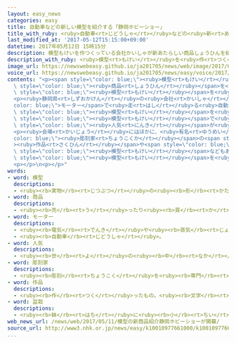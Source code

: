 ```yaml
---
layout: easy_news
categories: easy
title: 自動車などの新しい模型を紹介する「静岡ホビーショー」
title_with_ruby: <ruby>自動車<rt>じどうしゃ</rt></ruby>などの<ruby>新<rt>あたら</rt></ruby>しい<ruby>模型<rt>もけい</rt></ruby>を<ruby>紹介<rt>しょうかい</rt></ruby>する「<ruby>静岡<rt>しずおか</rt></ruby>ホビーショー」
last_modified_at: '2017-05-12T15:15:00+09:00'
datetime: 2017年05月12日 15時15分
description: 模型もけいを作つくっている会社かいしゃが新あたらしい商品しょうひんを紹介しょうかいする「静岡しずおかホビーショー」が１１日にちから静岡市しずおかしで始はじまりました。
description_with_ruby: <ruby>模型<rt>もけい</rt></ruby>を<ruby>作<rt>つく</rt></ruby>っている<ruby>会社<rt>かいしゃ</rt></ruby>が<ruby>新<rt>あたら</rt></ruby>しい<ruby>商品<rt>しょうひん</rt></ruby>を<ruby>紹介<rt>しょうかい</rt></ruby>する「<ruby>静岡<rt>しずおか</rt></ruby>ホビーショー」が１１<ruby>日<rt>にち</rt></ruby>から<ruby>静岡市<rt>しずおかし</rt></ruby>で<ruby>始<rt>はじ</rt></ruby>まりました。
image_url: https://newswebeasy.github.io/ja201705/news/web/image/2017/05/12/k10010977661000.jpg
voice_url: https://newswebeasy.github.io/ja201705/news/easy/voice/2017/05/12/k10010977661000.mp3
contents: "<p><span style=\"color: blue;\"><ruby>模型<rt>もけい</rt></ruby></span>を<ruby>作<rt>つく</rt></ruby>っている<ruby>会社<rt>かいしゃ</rt></ruby>が<ruby>新<rt>あたら</rt></ruby>しい<span\
  \ style=\"color: blue;\"><ruby>商品<rt>しょうひん</rt></ruby></span>を<ruby>紹介<rt>しょうかい</rt></ruby>する「<ruby>静岡<rt>しずおか</rt></ruby>ホビーショー」が１１<ruby>日<rt>にち</rt></ruby>から<ruby>静岡市<rt>しずおかし</rt></ruby>で<ruby>始<rt>はじ</rt></ruby>まりました。<ruby>日本<rt>にっぽん</rt></ruby>の７８の<ruby>会社<rt>かいしゃ</rt></ruby>が、<ruby>自動車<rt>じどうしゃ</rt></ruby>や<ruby>電車<rt>でんしゃ</rt></ruby>などの<span\
  \ style=\"color: blue;\"><ruby>模型<rt>もけい</rt></ruby></span>を<ruby>紹介<rt>しょうかい</rt></ruby>しています。</p>\n\
  <p><ruby>静岡県<rt>しずおかけん</rt></ruby>の<ruby>会社<rt>かいしゃ</rt></ruby>は、<span style=\"\
  color: blue;\">モーター</span>で<ruby>走<rt>はし</rt></ruby>る<ruby>自動車<rt>じどうしゃ</rt></ruby>の<span\
  \ style=\"color: blue;\"><ruby>模型<rt>もけい</rt></ruby></span>を<ruby>今<rt>いま</rt></ruby>までより<ruby>軽<rt>かる</rt></ruby>くして、もっと<ruby>速<rt>はや</rt></ruby>く<ruby>走<rt>はし</rt></ruby>るようにしました。<ruby>会社<rt>かいしゃ</rt></ruby>は、<ruby>昔<rt>むかし</rt></ruby>この<span\
  \ style=\"color: blue;\"><ruby>模型<rt>もけい</rt></ruby></span>で<ruby>遊<rt>あそ</rt></ruby>んだ<ruby>人<rt>ひと</rt></ruby>たちが<ruby>今<rt>いま</rt></ruby>お<ruby>父<rt>とう</rt></ruby>さんになって、また<span\
  \ style=\"color: blue;\"><ruby>人気<rt>にんき</rt></ruby></span>が<ruby>出<rt>で</rt></ruby>ていると<ruby>言<rt>い</rt></ruby>っています。</p>\n\
  <p><ruby>会場<rt>かいじょう</rt></ruby>にはほかに、<ruby>有名<rt>ゆうめい</rt></ruby>な<span style=\"\
  color: blue;\"><ruby>彫刻家<rt>ちょうこくか</rt></ruby></span>の<span style=\"color: blue;\"\
  ><ruby>作品<rt>さくひん</rt></ruby></span>や<span style=\"color: blue;\"><ruby>盆栽<rt>ぼんさい</rt></ruby></span>の<span\
  \ style=\"color: blue;\"><ruby>模型<rt>もけい</rt></ruby></span>などもあります。<ruby>来<rt>き</rt></ruby>た<ruby>人<rt>ひと</rt></ruby>たちは、<span\
  \ style=\"color: blue;\"><ruby>模型<rt>もけい</rt></ruby></span>を<ruby>近<rt>ちか</rt></ruby>くで<ruby>見<rt>み</rt></ruby>て<ruby>細<rt>こま</rt></ruby>かい<ruby>所<rt>ところ</rt></ruby>をチェックしていました。「<ruby>静岡<rt>しずおか</rt></ruby>ホビーショー」は<ruby>１４日<rt>じゅうよっか</rt></ruby>までです。</p>\n\
  <p></p>\n<p></p>"
words:
- word: 模型
  descriptions:
  - <ruby><rb>実物</rb><rt>じつぶつ</rt></ruby>の<ruby><rb>形</rb><rt>かたち</rt></ruby>や<ruby><rb>仕組</rb><rt>しく</rt></ruby>みに<ruby><rb>似</rb><rt>に</rt></ruby>せて<ruby><rb>作</rb><rt>つく</rt></ruby>ったもの。ひながた。
- word: 商品
  descriptions:
  - <ruby><rb>売</rb><rt>う</rt></ruby>ったり<ruby><rb>買</rb><rt>か</rt></ruby>ったりするための<ruby><rb>品物</rb><rt>しなもの</rt></ruby>。
- word: モーター
  descriptions:
  - <ruby><rb>電気</rb><rt>でんき</rt></ruby>や<ruby><rb>蒸気</rb><rt>じょうき</rt></ruby>・ガソリンなどで、<ruby><rb>物</rb><rt>もの</rt></ruby>を<ruby><rb>動</rb><rt>うご</rt></ruby>かす<ruby><rb>力</rb><rt>ちから</rt></ruby>を<ruby><rb>起</rb><rt>お</rt></ruby>こす<ruby><rb>機械</rb><rt>きかい</rt></ruby>。<ruby><rb>電動機</rb><rt>でんどうき</rt></ruby>。<ruby><rb>発動機</rb><rt>はつどうき</rt></ruby>。
  - <ruby><rb>自動車</rb><rt>じどうしゃ</rt></ruby>。
- word: 人気
  descriptions:
  - <ruby><rb>世</rb><rt>よ</rt></ruby>の<ruby><rb>中</rb><rt>なか</rt></ruby>の<ruby><rb>人</rb><rt>ひと</rt></ruby>たちのよい<ruby><rb>評判</rb><rt>ひょうばん</rt></ruby>。
- word: 彫刻家
  descriptions:
  - <ruby><rb>彫刻</rb><rt>ちょうこく</rt></ruby>を<ruby><rb>専門</rb><rt>せんもん</rt></ruby>にする<ruby><rb>芸術家</rb><rt>げいじゅつか</rt></ruby>。
- word: 作品
  descriptions:
  - <ruby><rb>作</rb><rt>つく</rt></ruby>ったもの。<ruby><rb>文学</rb><rt>ぶんがく</rt></ruby>・<ruby><rb>音楽</rb><rt>おんがく</rt></ruby>・<ruby><rb>美術</rb><rt>びじゅつ</rt></ruby>などで、<ruby><rb>作者</rb><rt>さくしゃ</rt></ruby>が<ruby><rb>創造</rb><rt>そうぞう</rt></ruby>したもの。
- word: 盆栽
  descriptions:
  - <ruby><rb>鉢</rb><rt>はち</rt></ruby>に<ruby><rb>小</rb><rt>ちい</rt></ruby>さい<ruby><rb>木</rb><rt>き</rt></ruby>を<ruby><rb>植</rb><rt>う</rt></ruby>え、<ruby><rb>美</rb><rt>うつく</rt></ruby>しく<ruby><rb>手入</rb><rt>てい</rt></ruby>れをして<ruby><rb>楽</rb><rt>たの</rt></ruby>しむもの。
web_news_url: /news/web/2017/05/11/模型の新商品紹介静岡ホビーショーが開幕/
source_url: http://www3.nhk.or.jp/news/easy/k10010977661000/k10010977661000.html
...
```

